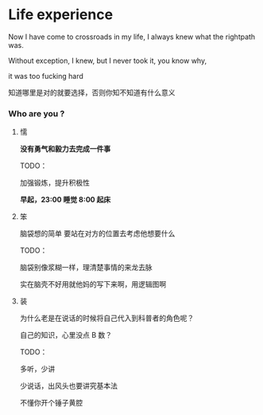 # Life experience

Now I have come to crossroads in my life, I always knew what the rightpath was.

Without exception, I knew, but I never took it, you know why, 

it was too fucking hard

知道哪里是对的就要选择，否则你知不知道有什么意义

### Who are you ?

1. 懦

   **没有勇气和毅力去完成一件事**

   TODO：

     加强锻炼，提升积极性

     **早起，23:00 睡觉 8:00 起床**

2. 笨

   脑袋想的简单 要站在对方的位置去考虑他想要什么

   TODO：

     脑袋别像浆糊一样，理清楚事情的来龙去脉

     实在脑壳不好用就他妈的写下来啊，用逻辑图啊

3. 装

   为什么老是在说话的时候将自己代入到科普者的角色呢？

   自己的知识，心里没点 B 数？

   TODO： 

     多听，少讲

     少说话，出风头也要讲究基本法

     不懂你开个锤子黄腔

   

   